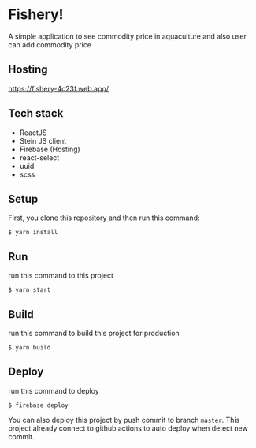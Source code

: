 # Fishery!

A simple application to see commodity price in aquaculture and also user can add commodity price

## Hosting

https://fishery-4c23f.web.app/

## Tech stack

- ReactJS
- Stein JS client
- Firebase (Hosting)
- react-select
- uuid
- scss

## Setup

First, you clone this repository and then run this command:

```shell
$ yarn install
```

## Run

run this command to this project

```shell
$ yarn start
```

## Build

run this command to build this project for production

```shell
$ yarn build
```

## Deploy

run this command to deploy

```shell
$ firebase deploy
```

You can also deploy this project by push commit to branch `master`. This project already connect to github actions to auto deploy when detect new commit.
